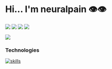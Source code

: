 # Hi... I'm neuralpain 👁👁
[![](https://img.shields.io/badge/GitHub-100000?style=for-the-badge&logo=github&logoColor=white)](https://github.com/neuralpain) [![](https://img.shields.io/badge/Windows-0078D6?style=for-the-badge&logo=windows&logoColor=white)]() [![](https://img.shields.io/badge/mac%20os-000000?style=for-the-badge&logo=apple&logoColor=white)]() [![](https://img.shields.io/badge/Linux-FCC624?style=for-the-badge&logo=linux&logoColor=black)]()

[![](https://github-profile-summary-cards.vercel.app/api/cards/profile-details?username=neuralpain&theme=vue)]()

### Technologies

[![skills](https://skillicons.dev/icons?i=vscode,git,bash,html,css,js,ts,vue,md,py,nodejs,react&theme=dark)]()
